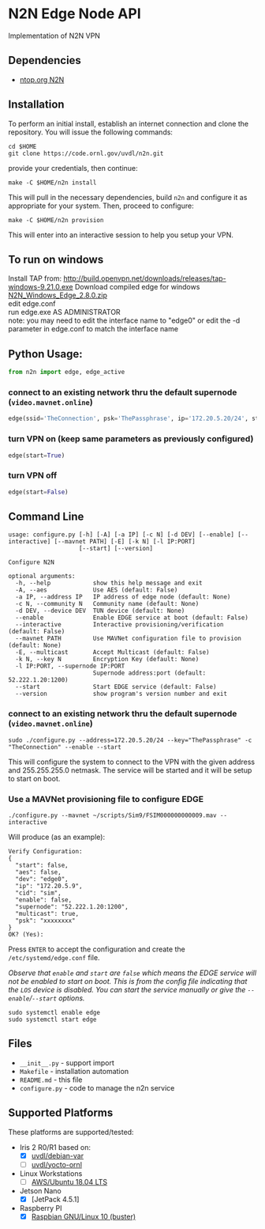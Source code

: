 # N2N Edge Node API
Implementation of N2N VPN

## Dependencies

 * [ntop.org N2N](https://www.ntop.org/products/n2n/)

## Installation

To perform an initial install, establish an internet connection and clone the repository.
You will issue the following commands:
```
cd $HOME
git clone https://code.ornl.gov/uvdl/n2n.git
```

provide your credentials, then continue:
```
make -C $HOME/n2n install
```

This will pull in the necessary dependencies, build `n2n` and configure it
as appropriate for your system.  Then, proceed to configure:
```
make -C $HOME/n2n provision
```

This will enter into an interactive session to help you setup your VPN.

## To run on windows
Install TAP from: http://build.openvpn.net/downloads/releases/tap-windows-9.21.0.exe
Download compiled edge for windows [N2N_Windows_Edge_2.8.0.zip](https://github.com/horiz31/n2n/files/6784606/N2N_Windows_Edge_2.8.0.zip)  
edit edge.conf  
run edge.exe AS ADMINISTRATOR  
note: you may need to edit the interface name to "edge0" or edit the -d parameter in edge.conf to match the interface name  


## Python Usage:

```python
from n2n import edge, edge_active
```

### connect to an existing network thru the default supernode (`video.mavnet.online`)
```python
edge(ssid='TheConnection', psk='ThePassphrase', ip='172.20.5.20/24', start=True)
```

### turn VPN on (keep same parameters as previously configured)
```python
edge(start=True)
```

### turn VPN off
```python
edge(start=False)
```

## Command Line

```
usage: configure.py [-h] [-A] [-a IP] [-c N] [-d DEV] [--enable] [--interactive] [--mavnet PATH] [-E] [-k N] [-l IP:PORT]
                    [--start] [--version]

Configure N2N

optional arguments:
  -h, --help            show this help message and exit
  -A, --aes             Use AES (default: False)
  -a IP, --address IP   IP address of edge node (default: None)
  -c N, --community N   Community name (default: None)
  -d DEV, --device DEV  TUN device (default: None)
  --enable              Enable EDGE service at boot (default: False)
  --interactive         Interactive provisioning/verification (default: False)
  --mavnet PATH         Use MAVNet configuration file to provision (default: None)
  -E, --multicast       Accept Multicast (default: False)
  -k N, --key N         Encryption Key (default: None)
  -l IP:PORT, --supernode IP:PORT
                        Supernode address:port (default: 52.222.1.20:1200)
  --start               Start EDGE service (default: False)
  --version             show program's version number and exit
```

### connect to an existing network thru the default supernode (`video.mavnet.online`)
```
sudo ./configure.py --address=172.20.5.20/24 --key="ThePassphrase" -c "TheConnection" --enable --start
```

This will configure the system to connect to the VPN with the given address and 255.255.255.0 netmask.
The service will be started and it will be setup to start on boot.

### Use a MAVNet provisioning file to configure EDGE
```
./configure.py --mavnet ~/scripts/Sim9/FSIM000000000009.mav --interactive
```

Will produce (as an example):
```
Verify Configuration:
{
  "start": false,
  "aes": false,
  "dev": "edge0",
  "ip": "172.20.5.9",
  "cid": "sim",
  "enable": false,
  "supernode": "52.222.1.20:1200",
  "multicast": true,
  "psk": "xxxxxxxx"
}
OK? (Yes):
```

Press `ENTER` to accept the configuration and create the `/etc/systemd/edge.conf` file.

*Observe that `enable` and `start` are `false` which means the EDGE service will not
be enabled to start on boot.  This is from the config file indicating that the `LOS`
device is disabled.  You can start the service manually or give the `--enable`/`--start` options.*
```
sudo systemctl enable edge
sudo systemctl start edge
```

## Files

 * `__init__.py` - support import
 * `Makefile` - installation automation
 * `README.md` - this file
 * `configure.py` - code to manage the n2n service

## Supported Platforms
These platforms are supported/tested:

 * Iris 2 R0/R1 based on:
   - [x] [uvdl/debian-var](https://github.com/uvdl/debian-var/tree/iris2)
   - [ ] [uvdl/yocto-ornl](https://github.com/uvdl/yocto-ornl/tree/develop)
 * Linux Workstations
   - [ ] [AWS/Ubuntu 18.04 LTS](https://code.ornl.gov/uvdl/general/tree/master/Devices/AWS)
 * Jetson Nano
   - [x] [JetPack 4.5.1]
 * Raspberry PI
   - [x] [Raspbian GNU/Linux 10 (buster)](https://www.raspberrypi.org/downloads/raspbian/)
